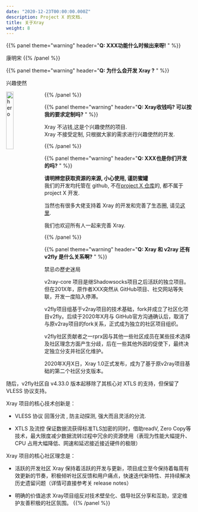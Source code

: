 ```yaml
---
date: "2020-12-23T00:00:00.000Z"
description: Project X 的文档.
title: 关于Xray
weight: 8
---
```


{{% panel theme="warning" header="**Q: XXX功能什么时候出来呀!** " %}}

康明宋
{{% /panel %}}

{{% panel theme="warning" header="**Q: 为什么会开发 Xray ?** " %}}

兴趣使然

 <img src="../hero.jpg" width = "20%" height = "20%" alt="hero" align="left" />

{{% /panel %}}

{{% panel theme="warning" header="**Q: Xray收钱吗? 可以按我的要求定制吗?** " %}}

Xray 不沾钱,这是个兴趣使然的项目.<br>
Xray 不接受定制, 只根据大家的需求进行兴趣使然的开发.

{{% /panel %}}

{{% panel theme="warning" header="**Q: XXX也是你们开发的吗?** " %}}

**请明辨您获取资源的来源, 小心使用, 谨防蜜罐**<br />
我们的开发均托管在 github, 不在[project X 仓库](https://github.com/XTLS)的, 都不属于 project X 开发.

当然也有很多大佬支持着 Xray 的开发和完善了生态圈, 请见[这里](../../links).

我们也欢迎所有人一起来完善 Xray.

{{% /panel %}}

{{% panel theme="warning" header="**Q:  Xray 和 v2ray 还有 v2fly 是什么关系啊?** " %}}

禁忌の歷史迷局

v2ray-core 项目是继Shadowsocks项目之后活跃的独立项目。但在201X年，原作者XXX突然从 GitHub项目、社交网站等失联，开发一度陷入停滞。

v2fly项目组基于v2ray项目的技术基础，fork并成立了社区化项目v2fly。后续于2020年X月与 GitHub官方沟通确认后，取消了与原v2ray项目的fork关系，正式成为独立的社区项目组织。

v2fly社区贡献者之一rprx因与其他一些社区成员在某些技术选择及社区理念方面产生分歧，后在一些其他外因的促使下，最终决定独立分支并社区化维护。

2020年X月X日，Xray 1.0正式发布，成为了基于原v2ray项目基础的第二个社区分支版本。

随后，v2fly社区自 v4.33.0 版本起移除了其核心对 XTLS 的支持，但保留了 VLESS 协议支持。



Xray 项目的核心技术创新是：

- VLESS 协议
回落分流 , 防主动探测, 强大而且灵活的分流.

- XTLS 及流控
保证数据流获得标准TLS加密的同时，借助readV, Zero Copy等技术，最大限度减少数据流转过程中冗余的资源使用（表现为性能大幅提升、CPU 占用大幅降低、网速和延迟接近接近硬件的极限）

Xray 项目的核心社区理念是：

- 活跃的开发社区
Xray 保持着活跃的开发与更新，项目成立至今保持着每周有效更新的节奏，积极倾听社区反馈和用户痛点，快速迭代新特性、并持续解决历史遗留问题（详情可直接参考关 release notes）

- 明确的价值追求
Xray项目组反对技术壁垒化、倡导社区分享和互助，坚定维护友善积极的社区氛围。
{{% /panel %}}

<br />
